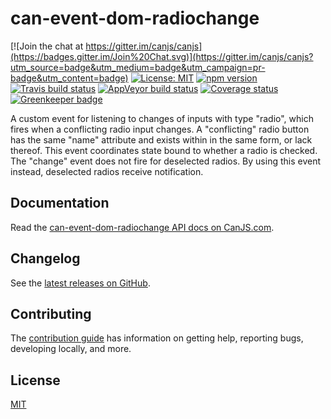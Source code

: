 # can-event-dom-radiochange

[![Join the chat at https://gitter.im/canjs/canjs](https://badges.gitter.im/Join%20Chat.svg)](https://gitter.im/canjs/canjs?utm_source=badge&utm_medium=badge&utm_campaign=pr-badge&utm_content=badge)
[![License: MIT](https://img.shields.io/badge/License-MIT-blue.svg)](https://github.com/canjs/can-event-dom-radiochange/blob/master/LICENSE)
[![npm version](https://badge.fury.io/js/can-event-dom-radiochange.svg)](https://www.npmjs.com/package/can-event-dom-radiochange)
[![Travis build status](https://travis-ci.org/canjs/can-event-dom-radiochange.svg?branch=master)](https://travis-ci.org/canjs/can-event-dom-radiochange)
[![AppVeyor build status](https://ci.appveyor.com/api/projects/status/github/canjs/can-event-dom-radiochange?branch=master&svg=true)](https://ci.appveyor.com/project/matthewp/can-event-dom-radiochange)
[![Coverage status](https://coveralls.io/repos/github/canjs/can-event-dom-radiochange/badge.svg?branch=master)](https://coveralls.io/github/canjs/can-event-dom-radiochange?branch=master)
[![Greenkeeper badge](https://badges.greenkeeper.io/canjs/can-event-dom-radiochange.svg)](https://greenkeeper.io/)

A custom event for listening to changes of inputs with type "radio", which fires when a conflicting radio input changes. A "conflicting" radio button has the same "name" attribute and exists within in the same form, or lack thereof. This event coordinates state bound to whether a radio is checked. The "change" event does not fire for deselected radios. By using this event instead, deselected radios receive notification.

## Documentation

Read the [can-event-dom-radiochange API docs on CanJS.com](https://canjs.com/doc/can-event-dom-radiochange.html).

## Changelog

See the [latest releases on GitHub](https://github.com/canjs/can-event-dom-radiochange/releases).

## Contributing

The [contribution guide](https://github.com/canjs/can-event-dom-radiochange/blob/master/CONTRIBUTING.md) has information on getting help, reporting bugs, developing locally, and more.

## License

[MIT](https://github.com/canjs/can-event-dom-radiochange/blob/master/LICENSE)

